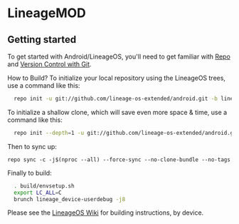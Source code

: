 LineageMOD
===========

Getting started
---------------

To get started with Android/LineageOS, you'll need to get
familiar with [Repo](https://source.android.com/source/using-repo.html) and [Version Control with Git](https://source.android.com/source/version-control.html).

How to Build?
To initialize your local repository using the LineageOS trees, use a command like this:
```bash
  repo init -u git://github.com/lineage-os-extended/android.git -b lineage-16.0
```
  
To initialize a shallow clone, which will save even more space & time, use a command like this:
```bash
  repo init --depth=1 -u git://github.com/lineage-os-extended/android.git -b lineage-16.0
``` 
Then to sync up:
```
repo sync -c -j$(nproc --all) --force-sync --no-clone-bundle --no-tags

```
Finally to build:
```bash
  . build/envsetup.sh
  export LC_ALL=C
  brunch lineage_device-userdebug -j8
```
  

Please see the [LineageOS Wiki](https://wiki.lineageos.org/) for building instructions, by device.
